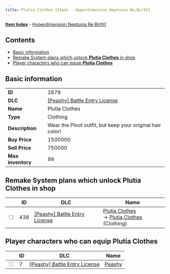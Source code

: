 ```yaml
---
title: Plutia Clothes (Item) - Hyperdimension Neptunia Re;Birth1
---
```


[**Item Index**](/neptunia/rb1/item/index.html) - [Hyperdimension Neptunia Re;Birth1](/neptunia/rb1)

## Contents

- [Basic information](#basic-information)
- [Remake System plans which unlock **Plutia Clothes** in shop](#remake-system-plans-which-unlock-plutia-clothes-in-shop)
- [Player characters who can equip **Plutia Clothes**](#player-characters-who-can-equip-plutia-clothes)

## Basic information

|   |   |
| -- | -- |
| **ID** | 2879 |
| **DLC** | [[Peashy] Battle Entry License](/neptunia/rb1/dlc/8-peashy.html) |
| **Name** | Plutia Clothes |
| **Type** | Clothing |
| **Description** | Wear the Ploot outfit, but keep your original hair color! |
| **Buy Price** | 1500000 |
| **Sell Price** | 750000 |
| **Max inventory** | 99 |


## Remake System plans which unlock **Plutia Clothes** in shop

|    | ID | DLC | Name |
| -- | -- | --- | ---- |
| <input type="checkbox" id="rb1-remake-8-438" class="trackbox" /> | 438 | [[Peashy] Battle Entry License](/neptunia/rb1/dlc/8-peashy.html) | [Plutia Clothes](/neptunia/rb1/remake/8-438-plutia-clothes.html)<br /> → [Plutia Clothes](/neptunia/rb1/item/8-2879-plutia-clothes.html) (Clothing) |


## Player characters who can equip **Plutia Clothes**

|    | ID | DLC | Name |
| -- | -- | --- | ---- |
| <input type="checkbox" id="rb1-player-8-7" class="trackbox" /> | 7 | [[Peashy] Battle Entry License](/neptunia/rb1/dlc/8-peashy.html) | [Peashy](/neptunia/rb1/player/8-7-peashy.html) |
